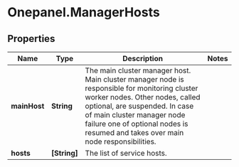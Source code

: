 # Onepanel.ManagerHosts

## Properties
Name | Type | Description | Notes
------------ | ------------- | ------------- | -------------
**mainHost** | **String** | The main cluster manager host. Main cluster manager node is responsible for monitoring cluster worker nodes. Other nodes, called optional, are suspended. In case of main cluster manager node failure one of optional nodes is resumed and takes over main node responsibilities.  | 
**hosts** | **[String]** | The list of service hosts. | 


